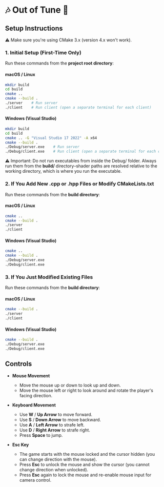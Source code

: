 # 🎶 Out of Tune 🎼

## Setup Instructions

⚠️ Make sure you're using CMake 3.x (version 4.x won't work).

### 1. Initial Setup (First-Time Only)

Run these commands from the **project root directory**:

#### macOS / Linux
```bash
mkdir build
cd build
cmake ..
cmake --build .
./server    # Run server
./client    # Run client (open a separate terminal for each client)
```

#### Windows (Visual Studio)
```bash
mkdir build
cd build
cmake .. -G "Visual Studio 17 2022" -A x64
cmake --build .
./Debug/server.exe    # Run server
./Debug/client.exe    # Run client (open a separate terminal for each client)
```
⚠️ Important: Do not run executables from inside the Debug/ folder. Always run them from the **build/** directory–shader paths are resolved relative to the working directory, which is where you run the executable.

### 2. If You Add New .cpp or .hpp Files or Modify CMakeLists.txt

Run these commands from the **build directory**:

#### macOS / Linux
```bash
cmake ..
cmake --build .
./server
./client
```

#### Windows (Visual Studio)
```bash
cmake ..
cmake --build .
./Debug/server.exe
./Debug/client.exe
```

### 3. If You Just Modified Existing Files

Run these commands from the **build directory**:

#### macOS / Linux
```bash
cmake --build .
./server
./client
```

#### Windows (Visual Studio)
```bash
cmake --build .
./Debug/server.exe
./Debug/client.exe
```

## Controls

- **Mouse Movement**
  - Move the mouse up or down to look up and down.
  - Move the mouse left or right to look around and rotate the player's facing direction.

- **Keyboard Movement**
  - Use **W** / **Up Arrow** to move forward.
  - Use **S** / **Down Arrow** to move backward.
  - Use **A** / **Left Arrow** to strafe left.
  - Use **D** / **Right Arrow** to strafe right.
  - Press **Space** to jump.

- **Esc Key**
  - The game starts with the mouse locked and the cursor hidden (you can change direction with the mouse).
  - Press **Esc** to unlock the mouse and show the cursor (you cannot change direction when unlocked).
  - Press **Esc** again to lock the mouse and re-enable mouse input for camera control.
